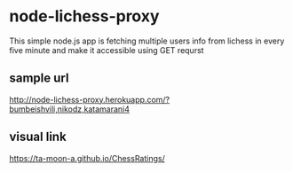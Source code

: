 # node-lichess-proxy
This simple node.js app is fetching multiple users info from lichess in every five minute and make it accessible using GET requrst


## sample url

http://node-lichess-proxy.herokuapp.com/?bumbeishvili,nikodz,katamarani4


## visual link

https://ta-moon-a.github.io/ChessRatings/
